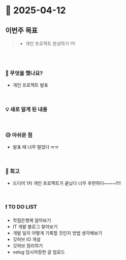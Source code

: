# 📅 2025-04-12

## 이번주 목표
>- 개인 프로젝트 완성하기 !!!!

<br><br>

### 👀 무엇을 했나요?
- 개인 프로젝트 발표

<br>

### 💡 새로 알게 된 내용

<br>

### 😥 아쉬운 점
- 발표 때 너무 떨었다 ㅠㅠ
  
<br>

### 💬 회고
- 드디어 1차 개인 프로젝트가 끝났다 너무 후련하다~~~~!!!!

<br>

### ❗ TO DO LIST
- 학점은행제 알아보기
- IT 개발 블로그 찾아보기
- 개발 일지 어떻게 기록할 것인지 방법 생각해보기
- 깃허브 IO 개설
- 깃허브 정리하기
- velog 임시저장한 글 업로드
